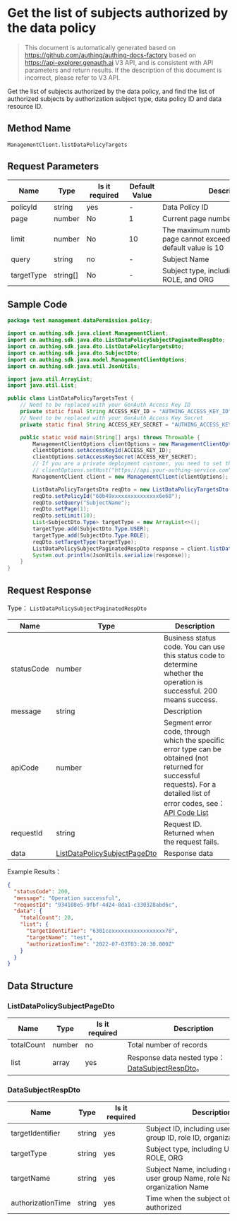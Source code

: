 # Get the list of subjects authorized by the data policy

<!--
Warning⚠️:
Do not modify this document directly,
https://github.com/Authing/authing-docs-factory
Use this project to generate
-->

<LastUpdated />

> This document is automatically generated based on https://github.com/authing/authing-docs-factory based on https://api-explorer.genauth.ai V3 API, and is consistent with API parameters and return results. If the description of this document is incorrect, please refer to V3 API.

Get the list of subjects authorized by the data policy, and find the list of authorized subjects by authorization subject type, data policy ID and data resource ID.

## Method Name

`ManagementClient.listDataPolicyTargets`

## Request Parameters

| Name       | Type     | <div style="width:80px">Is it required</div> | <div style="width:60px">Default Value</div> | <div style="width:300px">Description</div>                                         | <div style="width:200px">Example Value</div> |
| ---------- | -------- | -------------------------------------------- | ------------------------------------------- | ---------------------------------------------------------------------------------- | -------------------------------------------- |
| policyId   | string   | yes                                          | -                                           | Data Policy ID                                                                     | `60b49xxxxxxxxxxxxxxxxxx6e68`                |
| page       | number   | No                                           | 1                                           | Current page number, starting from 1                                               | `1`                                          |
| limit      | number   | No                                           | 10                                          | The maximum number of pages per page cannot exceed 50, and the default value is 10 | `10`                                         |
| query      | string   | no                                           | -                                           | Subject Name                                                                       | `Example 1`                                  |
| targetType | string[] | No                                           | -                                           | Subject type, including USER, GROUP, ROLE, and ORG                                 | `[0]`                                        |

## Sample Code

```java
package test.management.dataPermission.policy;

import cn.authing.sdk.java.client.ManagementClient;
import cn.authing.sdk.java.dto.ListDataPolicySubjectPaginatedRespDto;
import cn.authing.sdk.java.dto.ListDataPolicyTargetsDto;
import cn.authing.sdk.java.dto.SubjectDto;
import cn.authing.sdk.java.model.ManagementClientOptions;
import cn.authing.sdk.java.util.JsonUtils;

import java.util.ArrayList;
import java.util.List;

public class ListDataPolicyTargetsTest {
    // Need to be replaced with your GenAuth Access Key ID
    private static final String ACCESS_KEY_ID = "AUTHING_ACCESS_KEY_ID";
    // Need to be replaced with your GenAuth Access Key Secret
    private static final String ACCESS_KEY_SECRET = "AUTHING_ACCESS_KEY_SECRET";

    public static void main(String[] args) throws Throwable {
        ManagementClientOptions clientOptions = new ManagementClientOptions();
        clientOptions.setAccessKeyId(ACCESS_KEY_ID);
        clientOptions.setAccessKeySecret(ACCESS_KEY_SECRET);
        // If you are a private deployment customer, you need to set the GenAuth service domain name
        // clientOptions.setHost("https://api.your-authing-service.com");
        ManagementClient client = new ManagementClient(clientOptions);

        ListDataPolicyTargetsDto reqDto = new ListDataPolicyTargetsDto();
        reqDto.setPolicyId("60b49xxxxxxxxxxxxxxx6e68");
        reqDto.setQuery("SubjectName");
        reqDto.setPage(1);
        reqDto.setLimit(10);
        List<SubjectDto.Type> targetType = new ArrayList<>();
        targetType.add(SubjectDto.Type.USER);
        targetType.add(SubjectDto.Type.ROLE);
        reqDto.setTargetType(targetType);
        ListDataPolicySubjectPaginatedRespDto response = client.listDataPolicyTargets(reqDto);
        System.out.println(JsonUtils.serialize(response));
    }
}

```

## Request Response

Type： `ListDataPolicySubjectPaginatedRespDto`

| Name       | Type                                                                     | Description                                                                                                                                                                                                                                                                                                                                       |
| ---------- | ------------------------------------------------------------------------ | ------------------------------------------------------------------------------------------------------------------------------------------------------------------------------------------------------------------------------------------------------------------------------------------------------------------------------------------------- |
| statusCode | number                                                                   | Business status code. You can use this status code to determine whether the operation is successful. 200 means success.                                                                                                                                                                                                                           |
| message    | string                                                                   | Description                                                                                                                                                                                                                                                                                                                                       |
| apiCode    | number                                                                   | Segment error code, through which the specific error type can be obtained (not returned for successful requests). For a detailed list of error codes, see：[API Code List](https://api-explorer.genauth.ai/?tag=group/%E5%BC%80%E5%8F%91%E5%87%86%E5%A4%87#tag/%E5%BC%80%E5%8F%91%E5%87%86%E5%A4%87/%E9%94%99%E8%AF%AF%E5%A4%84%E7%90%86/apiCode) |
| requestId  | string                                                                   | Request ID. Returned when the request fails.                                                                                                                                                                                                                                                                                                      |
| data       | <a href="#ListDataPolicySubjectPageDto">ListDataPolicySubjectPageDto</a> | Response data                                                                                                                                                                                                                                                                                                                                     |

Example Results：

```json
{
  "statusCode": 200,
  "message": "Operation successful",
  "requestId": "934108e5-9fbf-4d24-8da1-c330328abd6c",
  "data": {
    "totalCount": 20,
    "list": {
      "targetIdentifier": "6301cexxxxxxxxxxxxxxxxx78",
      "targetName": "test",
      "authorizationTime": "2022-07-03T03:20:30.000Z"
    }
  }
}
```

## Data Structure

### <a id="ListDataPolicySubjectPageDto"></a> ListDataPolicySubjectPageDto

| Name       | Type   | <div style="width:80px">Is it required</div> | <div style="width:300px">Description</div>                                        | <div style="width:200px">Example Value</div> |
| ---------- | ------ | -------------------------------------------- | --------------------------------------------------------------------------------- | -------------------------------------------- |
| totalCount | number | no                                           | Total number of records                                                           | `20`                                         |
| list       | array  | yes                                          | Response data nested type：<a href="#DataSubjectRespDto">DataSubjectRespDto</a>。 |                                              |

### <a id="DataSubjectRespDto"></a> DataSubjectRespDto

| Name              | Type   | <div style="width:80px">Is it required</div> | <div style="width:300px">Description</div>                                       | <div style="width:200px">Example Value</div> |
| ----------------- | ------ | -------------------------------------------- | -------------------------------------------------------------------------------- | -------------------------------------------- |
| targetIdentifier  | string | yes                                          | Subject ID, including user ID, user group ID, role ID, organization ID           | `6301cexxxxxxxxxxxxxxxxx78`                  |
| targetType        | string | yes                                          | Subject type, including USER, GROUP, ROLE, ORG                                   | USER                                         |
| targetName        | string | yes                                          | Subject Name, including user Name, user group Name, role Name, organization Name | `test`                                       |
| authorizationTime | string | yes                                          | Time when the subject object is authorized                                       | `2022-07-03T03:20:30.000Z`                   |
